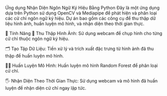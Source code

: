 Ứng dụng Nhận Diện Ngôn Ngữ Ký Hiệu Bằng Python
Đây là một ứng dụng dựa trên Python sử dụng OpenCV và Mediapipe để phát hiện và phân loại các cử chỉ ngôn ngữ ký hiệu. Dự án bao gồm các công cụ để thu thập dữ liệu hình ảnh, huấn luyện mô hình, và nhận diện theo thời gian thực.

🧠 Tính Năng
📸 Thu Thập Hình Ảnh: Sử dụng webcam để chụp hình cho từng cử chỉ thuộc ngôn ngữ ký hiệu.

🗂 Tạo Tập Dữ Liệu: Tiền xử lý và trích xuất đặc trưng từ hình ảnh đã thu thập để huấn luyện mô hình.

🏋️‍♂️ Huấn Luyện Mô Hình: Huấn luyện mô hình Random Forest để phân loại cử chỉ.

🖐 Nhận Diện Theo Thời Gian Thực: Sử dụng webcam và mô hình đã huấn luyện để nhận diện cử chỉ ngay lập tức.
